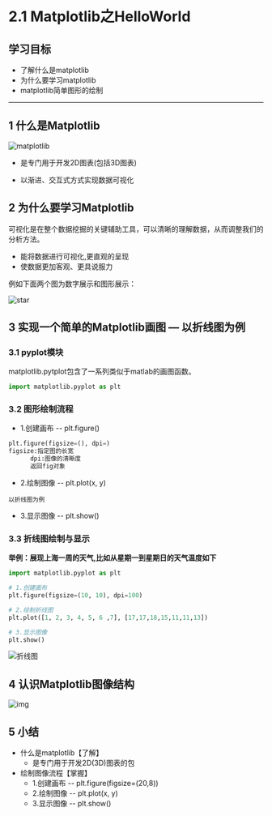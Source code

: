 # 2.1 Matplotlib之HelloWorld

## 学习目标

* 了解什么是matplotlib
* 为什么要学习matplotlib
* matplotlib简单图形的绘制

---

## 1 什么是Matplotlib

![matplotlib](https://tva1.sinaimg.cn/large/e6c9d24ely1h2o5lfgjexj20hu05gglr.jpg)

* 是专门用于开发2D图表(包括3D图表)


* 以渐进、交互式方式实现数据可视化



## 2 为什么要学习Matplotlib

可视化是在整个数据挖掘的关键辅助工具，可以清晰的理解数据，从而调整我们的分析方法。

* 能将数据进行可视化,更直观的呈现
* 使数据更加客观、更具说服力

例如下面两个图为数字展示和图形展示：

![star](https://tva1.sinaimg.cn/large/e6c9d24ely1h2o5ld4jzsj217k0jyq42.jpg)



## 3 实现一个简单的Matplotlib画图 — 以折线图为例

### 3.1 pyplot模块

matplotlib.pytplot包含了一系列类似于matlab的画图函数。

```python
import matplotlib.pyplot as plt
```

### 3.2 图形绘制流程

- 1.创建画布 -- plt.figure()

```python
plt.figure(figsize=(), dpi=)
figsize:指定图的长宽
      dpi:图像的清晰度
      返回fig对象
```

- 2.绘制图像 -- plt.plot(x, y)

```
以折线图为例
```



- 3.显示图像 -- plt.show()

### 3.3 折线图绘制与显示

**举例：展现上海一周的天气,比如从星期一到星期日的天气温度如下**

```python
import matplotlib.pyplot as plt

# 1.创建画布
plt.figure(figsize=(10, 10), dpi=100)

# 2.绘制折线图
plt.plot([1, 2, 3, 4, 5, 6 ,7], [17,17,18,15,11,11,13])

# 3.显示图像
plt.show()
```

![折线图](https://tva1.sinaimg.cn/large/e6c9d24ely1h2o5lekd7tj21h20u0dgg.jpg)



## 4 认识Matplotlib图像结构

![img](https://tva1.sinaimg.cn/large/e6c9d24ely1h2o5ldke8zj20hs0hsabf.jpg)

## 5 小结

- 什么是matplotlib【了解】
    - 是专门用于开发2D(3D)图表的包
- 绘制图像流程【掌握】
    - 1.创建画布 -- plt.figure(figsize=(20,8))
    - 2.绘制图像 -- plt.plot(x, y)
    - 3.显示图像 -- plt.show()

